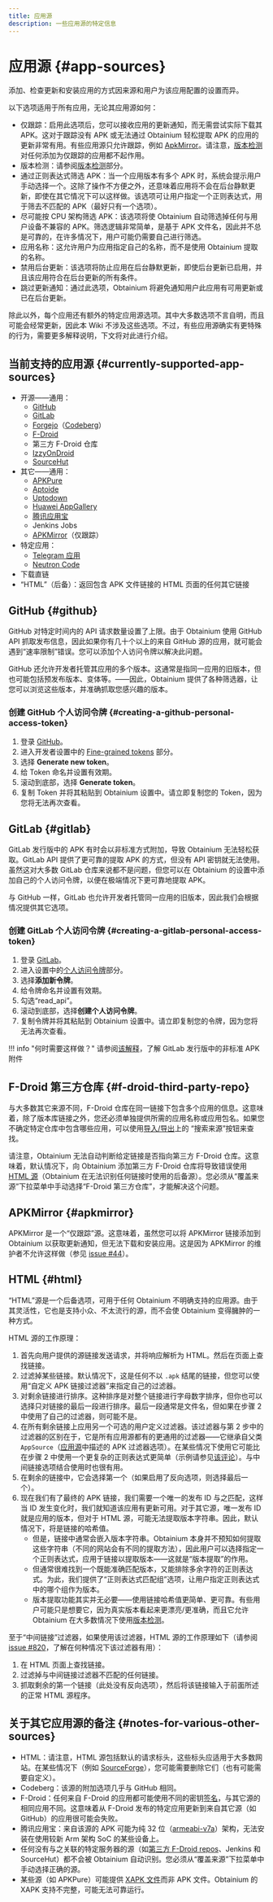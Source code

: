 ```yaml
---
title: 应用源
description: 一些应用源的特定信息
---
```


# 应用源 {#app-sources}

添加、检查更新和安装应用的方式因来源和用户为该应用配置的设置而异。

以下选项适用于所有应用，无论其应用源如何：

- 仅跟踪：启用此选项后，您可以接收应用的更新通知，而无需尝试实际下载其 APK。这对于跟踪没有 APK 或无法通过 Obtainium 轻松提取 APK 的应用的更新非常有用。有些应用源只允许跟踪，例如 [ApkMirror](#apkmirror)。请注意，[版本检测](app_tracking.md/#version-detection)对任何添加为仅跟踪的应用都不起作用。
- 版本检测：请参阅[版本检测](app_tracking.md/#version-detection)部分。
- 通过正则表达式筛选 APK：当一个应用版本有多个 APK 时，系统会提示用户手动选择一个。这除了操作不方便之外，还意味着应用将不会在后台静默更新，即使在其它情况下可以这样做。该选项可让用户指定一个正则表达式，用于筛去不匹配的 APK（最好只有一个选项）。
- 尽可能按 CPU 架构筛选 APK：该选项将使 Obtainium 自动筛选掉任何与用户设备不兼容的 APK。筛选逻辑非常简单，是基于 APK 文件名，因此并不总是可靠的，在许多情况下，用户可能仍需要自己进行筛选。
- 应用名称：这允许用户为应用指定自己的名称，而不是使用 Obtainium 提取的名称。
- 禁用后台更新：该选项将防止应用在后台静默更新，即使后台更新已启用，并且该应用符合在后台更新的所有条件。
- 跳过更新通知：通过此选项，Obtainium 将避免通知用户此应用有可用更新或已在后台更新。

除此以外，每个应用还有额外的特定应用源选项。其中大多数选项不言自明，而且可能会经常更新，因此本 Wiki 不涉及这些选项。不过，有些应用源确实有更特殊的行为，需要更多解释说明，下文将对此进行介绍。

## 当前支持的应用源 {#currently-supported-app-sources}

- 开源——通用：
    - [GitHub](https://github.com/)
    - [GitLab](https://gitlab.com/)
    - [Forgejo](https://forgejo.org/)（[Codeberg](https://codeberg.org/)）
    - [F-Droid](https://f-droid.org/)
    - 第三方 F-Droid 仓库
    - [IzzyOnDroid](https://android.izzysoft.de/)
    - [SourceHut](https://git.sr.ht/)
- 其它——通用：
    - [APKPure](https://apkpure.net/)
    - [Aptoide](https://aptoide.com/)
    - [Uptodown](https://uptodown.com/)
    - [Huawei AppGallery](https://appgallery.huawei.com/)
    - [腾讯应用宝](https://sj.qq.com/)
    - Jenkins Jobs
    - [APKMirror](https://apkmirror.com/)（仅跟踪）
- 特定应用：
    - [Telegram 应用](https://telegram.org)
    - [Neutron Code](https://neutroncode.com)
- 下载直链
- “HTML”（后备）：返回包含 APK 文件链接的 HTML 页面的任何其它链接

## GitHub {#github}

GitHub 对特定时间内的 API 请求数量设置了上限。由于 Obtainium 使用 GitHub API 抓取发布信息，因此如果你有几十个以上的来自 GitHub 源的应用，就可能会遇到“速率限制”错误。您可以添加个人访问令牌以解决此问题。

GitHub 还允许开发者托管其应用的多个版本。这通常是指同一应用的旧版本，但也可能包括预发布版本、变体等。——因此，Obtainium 提供了各种筛选器，让您可以浏览这些版本，并准确抓取您感兴趣的版本。

### 创建 GitHub 个人访问令牌 {#creating-a-github-personal-access-token}

1. 登录 [GitHub](https://github.com)。
2. 进入开发者设置中的 [Fine-grained tokens](https://github.com/settings/tokens?type=beta) 部分。
3. 选择 **Generate new token**。
4. 给 Token 命名并设置有效期。
5. 滚动到底部，选择 **Generate token**。
6. 复制 Token 并将其粘贴到 Obtainium 设置中。请立即复制您的 Token，因为您将无法再次查看。

## GitLab {#gitlab}

GitLab 发行版中的 APK 有时会以非标准方式附加，导致 Obtainium 无法轻松获取。GitLab API 提供了更可靠的提取 APK 的方式，但没有 API 密钥就无法使用。虽然这对大多数 GitLab 仓库来说都不是问题，但您可以在 Obtainium 的设置中添加自己的个人访问令牌，以便在极端情况下更可靠地提取 APK。

与 GitHub 一样，GitLab 也允许开发者托管同一应用的旧版本，因此我们会根据情况提供其它选项。

### 创建 GitLab 个人访问令牌 {#creating-a-gitlab-personal-access-token}

1. 登录 [GitLab](https://gitlab.com)。
2. 进入设置中的[个人访问令牌](https://gitlab.com/-/user_settings/personal_access_tokens)部分。
3. 选择**添加新令牌**。
4. 给令牌命名并设置有效期。
5. 勾选“read_api”。
6. 滚动到底部，选择**创建个人访问令牌**。
7. 复制令牌并将其粘贴到 Obtainium 设置中。请立即复制您的令牌，因为您将无法再次查看。

!!! info "何时需要这样做？"
    请参阅[该解释](https://github.com/ImranR98/Obtainium/issues/3#issuecomment-1234695412)，了解 GitLab 发行版中的非标准 APK 附件

## F-Droid 第三方仓库 {#f-droid-third-party-repo}

与大多数其它来源不同，F-Droid 仓库在同一链接下包含多个应用的信息。这意味着，除了版本库链接之外，您还必须单独提供所需的应用名称或应用包名。如果您不确定特定仓库中包含哪些应用，可以使用[导入/导出](ui_overview.md/#importexport-page)上的 “搜索来源”按钮来查找。

请注意，Obtainium 无法自动判断给定链接是否指向第三方 F-Droid 仓库。这意味着，默认情况下，向 Obtainium 添加第三方 F-Droid 仓库将导致错误使用 [HTML 源](#html)（Obtainium 在无法识别任何链接时使用的后备源）。您必须从“覆盖来源”下拉菜单中手动选择“F-Droid 第三方仓库”，才能解决这个问题。

## APKMirror {#apkmirror}

APKMirror 是一个“仅跟踪”源。这意味着，虽然您可以将 APKMirror 链接添加到 Obtainium 以获取更新通知，但无法下载和安装应用。这是因为 APKMirror 的维护者不允许这样做（参见 [issue #44](https://github.com/ImranR98/Obtainium/issues/44)）。

## HTML {#html}

“HTML”源是一个后备选项，可用于任何 Obtainium 不明确支持的应用源。由于其灵活性，它也是支持小众、不太流行的源，而不会使 Obtainium 变得臃肿的一种方式。

HTML 源的工作原理：

1. 首先向用户提供的源链接发送请求，并将响应解析为 HTML。然后在页面上查找链接。
2. 过滤掉某些链接。默认情况下，这是任何不以 `.apk` 结尾的链接，但您可以使用“自定义 APK 链接过滤器”来指定自己的过滤器。
3. 对剩余链接进行排序。这种排序是对整个链接进行字母数字排序，但你也可以选择只对链接的最后一段进行排序。最后一段通常是文件名，但如果在步骤 2 中使用了自己的过滤器，则可能不是。
4. 在所有剩余链接上应用另一个可选的用户定义过滤器。该过滤器与第 2 步中的过滤器的区别在于，它是所有应用源都有的更通用的过滤器——它继承自父类 `AppSource`（[应用源](#app-sources)中描述的 APK 过滤器选项）。在某些情况下使用它可能比在步骤 2 中使用一个更复杂的正则表达式更简单（示例请参见[该评论](https://github.com/ImranR98/Obtainium/issues/954#issuecomment-1745977857)）。与中间链接选项结合使用时也很有用。
5. 在剩余的链接中，它会选择第一个（如果启用了反向选项，则选择最后一个）。
6. 现在我们有了最终的 APK 链接，我们需要一个唯一的发布 ID 与之匹配，这样当 ID 发生变化时，我们就知道该应用有更新可用。对于其它源，唯一发布 ID 就是应用的版本，但对于 HTML 源，可能无法提取版本字符串。因此，默认情况下，将是链接的哈希值。
    - 但是，链接中通常会嵌入版本字符串。Obtainium 本身并不预知如何提取这些字符串（不同的网站会有不同的提取方法），因此用户可以选择指定一个正则表达式，应用于链接以提取版本——这就是“版本提取”的作用。
    - 但通常很难找到一个既能准确匹配版本，又能排除多余字符的正则表达式。为此，我们提供了“正则表达式匹配组”选项，让用户指定正则表达式中的哪个组作为版本。
    - 版本提取功能其实并无必要——使用链接哈希值更简单、更可靠。有些用户可能只是想要它，因为真实版本看起来更漂亮/更准确，而且它允许 Obtainium 在大多数情况下使用[版本检测](app_tracking.md/#version-detection)。

至于“中间链接”过滤器，如果使用该过滤器，HTML 源的工作原理如下（请参阅 [issue #820](https://github.com/ImranR98/Obtainium/issues/820)，了解在何种情况下该过滤器有用）：

1. 在 HTML 页面上查找链接。
2. 过滤掉与中间链接过滤器不匹配的任何链接。
3. 抓取剩余的第一个链接（此处没有反向选项），然后将该链接输入于前面所述的正常 HTML 源程序。

## 关于其它应用源的备注 {#notes-for-various-other-sources}

- HTML：请注意，HTML 源包括默认的请求标头，这些标头应适用于大多数网站。在某些情况下（例如 [SourceForge](https://sourceforge.net/)），您可能需要删除它们（也有可能需要自定义）。
- Codeberg：该源的附加选项几乎与 GitHub 相同。
- F-Droid：任何来自 F-Droid 的应用都可能使用不同的密钥[签名](https://developer.android.com/studio/publish/app-signing)，与其它源的相同应用不同。这意味着从 F-Droid 发布的特定应用更新到来自其它源（如 GitHub）的应用很可能会失败。
- 腾讯应用宝：来自该源的 APK 可能为纯 32 位（[armeabi-v7a](https://developer.android.com/ndk/guides/abis#v7a)）架构，无法安装在使用较新 Arm 架构 SoC 的某些设备上。
- 任何没有与之关联的特定服务器的源（如[第三方 F-Droid repos](#f-droid-third-party-repo)、Jenkins 和 SourceHut）都不会被 Obtainium 自动识别。您必须从“覆盖来源”下拉菜单中手动选择正确的源。
- 某些源（如 APKPure）可能提供 [XAPK 文件](https://apkpure.com/xapk.html)而非 APK 文件。Obtainium 的 XAPK 支持不完整，可能无法可靠运行。
